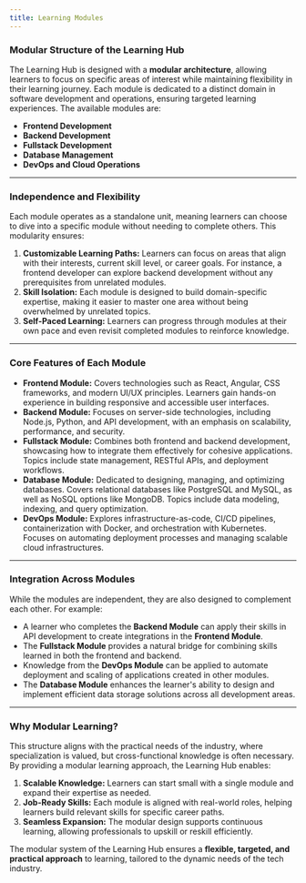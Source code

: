 ```yaml
---
title: Learning Modules
---
```

### Modular Structure of the Learning Hub

The Learning Hub is designed with a **modular architecture**, allowing learners to focus on specific areas of interest while maintaining flexibility in their learning journey. Each module is dedicated to a distinct domain in software development and operations, ensuring targeted learning experiences. The available modules are:

- **Frontend Development**
- **Backend Development**
- **Fullstack Development**
- **Database Management**
- **DevOps and Cloud Operations**

---

### **Independence and Flexibility**

Each module operates as a standalone unit, meaning learners can choose to dive into a specific module without needing to complete others. This modularity ensures:

1. **Customizable Learning Paths:** Learners can focus on areas that align with their interests, current skill level, or career goals. For instance, a frontend developer can explore backend development without any prerequisites from unrelated modules.
2. **Skill Isolation:** Each module is designed to build domain-specific expertise, making it easier to master one area without being overwhelmed by unrelated topics.
3. **Self-Paced Learning:** Learners can progress through modules at their own pace and even revisit completed modules to reinforce knowledge.

---

### **Core Features of Each Module**

- **Frontend Module:** Covers technologies such as React, Angular, CSS frameworks, and modern UI/UX principles. Learners gain hands-on experience in building responsive and accessible user interfaces.
- **Backend Module:** Focuses on server-side technologies, including Node.js, Python, and API development, with an emphasis on scalability, performance, and security.
- **Fullstack Module:** Combines both frontend and backend development, showcasing how to integrate them effectively for cohesive applications. Topics include state management, RESTful APIs, and deployment workflows.
- **Database Module:** Dedicated to designing, managing, and optimizing databases. Covers relational databases like PostgreSQL and MySQL, as well as NoSQL options like MongoDB. Topics include data modeling, indexing, and query optimization.
- **DevOps Module:** Explores infrastructure-as-code, CI/CD pipelines, containerization with Docker, and orchestration with Kubernetes. Focuses on automating deployment processes and managing scalable cloud infrastructures.

---

### **Integration Across Modules**

While the modules are independent, they are also designed to complement each other. For example:

- A learner who completes the **Backend Module** can apply their skills in API development to create integrations in the **Frontend Module**.
- The **Fullstack Module** provides a natural bridge for combining skills learned in both the frontend and backend.
- Knowledge from the **DevOps Module** can be applied to automate deployment and scaling of applications created in other modules.
- The **Database Module** enhances the learner's ability to design and implement efficient data storage solutions across all development areas.

---

### **Why Modular Learning?**

This structure aligns with the practical needs of the industry, where specialization is valued, but cross-functional knowledge is often necessary. By providing a modular learning approach, the Learning Hub enables:

1. **Scalable Knowledge:** Learners can start small with a single module and expand their expertise as needed.
2. **Job-Ready Skills:** Each module is aligned with real-world roles, helping learners build relevant skills for specific career paths.
3. **Seamless Expansion:** The modular design supports continuous learning, allowing professionals to upskill or reskill efficiently.

The modular system of the Learning Hub ensures a **flexible, targeted, and practical approach** to learning, tailored to the dynamic needs of the tech industry.
